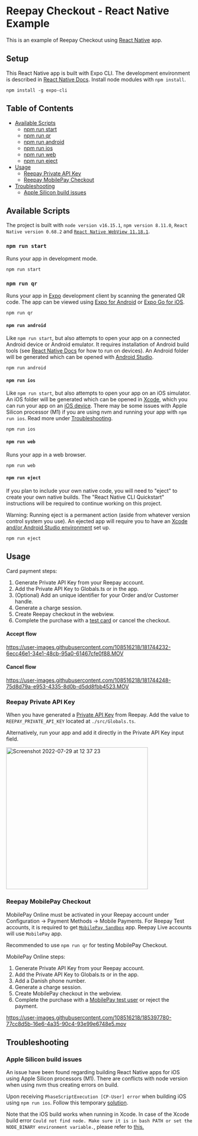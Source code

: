 # Reepay Checkout - React Native Example

This is an example of Reepay Checkout using [React Native](https://reactnative.dev/) app.

## Setup

This React Native app is built with Expo CLI. The development environment is described in [React Native Docs](https://reactnative.dev/docs/environment-setup). Install node modules with `npm install`.

```
npm install -g expo-cli
```

## Table of Contents

- [Available Scripts](#available-scripts)
  - [npm run start](#npm-run-start)
  - [npm run qr](#npm-run-qr)
  - [npm run android](#npm-run-android)
  - [npm run ios](#npm-run-ios)
  - [npm run web](#npm-run-web)
  - [npm run eject](#npm-run-eject)
- [Usage](#usage)
  - [Reepay Private API Key](#reepay-private-api-key)
  - [Reepay MobilePay Checkout](#reepay-mobilepay-checkout)
- [Troubleshooting](#troubleshooting)
  - [Apple Silicon build issues](#apple-silicon-build-issues)

## Available Scripts

The project is built with `node version v16.15.1`, `npm version 8.11.0`, `React Native version 0.68.2` and [`React Native WebView 11.18.1`](https://github.com/react-native-webview/react-native-webview).

### `npm run start`

Runs your app in development mode.

```
npm run start
```

### `npm run qr`

Runs your app in [Expo](https://expo.dev/) development client by scanning the generated QR code. The app can be viewed using [Expo for Android](https://play.google.com/store/apps/details?id=host.exp.exponent) or [Expo Go for iOS](https://apps.apple.com/us/app/expo-go/id982107779).

```
npm run qr
```

#### `npm run android`

Like `npm run start`, but also attempts to open your app on a connected Android device or Android emulator. It requires installation of Android build tools (see [React Native Docs](https://reactnative.dev/docs/running-on-device) for how to run on devices). An Android folder will be generated which can be opened with [Android Studio](https://developer.android.com/studio).

```
npm run android
```

#### `npm run ios`

Like `npm run start`, but also attempts to open your app on an iOS simulator. An iOS folder will be generated which can be opened in [Xcode](https://developer.apple.com/xcode/), which you can run your app on an [iOS device](https://reactnative.dev/docs/running-on-device#running-your-app-on-ios-devices). There may be some issues with Apple Silicon processor (M1) if you are using nvm and running your app with `npm run ios`. Read more under [Troubleshooting](#troubleshooting).

```
npm run ios
```

#### `npm run web`

Runs your app in a web browser.

```
npm run web
```

#### `npm run eject`

If you plan to include your own native code, you will need to "eject" to create your own native builds. The "React Native CLI Quickstart" instructions will be required to continue working on this project.

Warning: Running eject is a permanent action (aside from whatever version control system you use). An ejected app will require you to have an [Xcode and/or Android Studio environment](https://reactnative.dev/docs/environment-setup) set up.

```
npm run eject
```

## Usage

Card payment steps:

1. Generate Private API Key from your Reepay account.
2. Add the Private API Key to Globals.ts or in the app.
3. (Optional) Add an unique identifier for your Order and/or Customer handle.
4. Generate a charge session.
5. Create Reepay checkout in the webview.
6. Complete the purchase with a [test card](https://reference.reepay.com/api/#testing) or cancel the checkout.

#### Accept flow

https://user-images.githubusercontent.com/108516218/181744232-6ecc46e1-34e1-48cb-95a0-61467cfe0f88.MOV

#### Cancel flow

https://user-images.githubusercontent.com/108516218/181744248-75d8d79a-e953-4335-8d0b-d5dd8fbb4523.MOV

### Reepay Private API Key

When you have generated a [Private API Key](https://app.reepay.com/#/rp/dev/api) from Reepay. Add the value to `REEPAY_PRIVATE_API_KEY` located at `./src/Globals.ts`.

Alternatively, run your app and add it directly in the Private API Key input field.

<img width="382" alt="Screenshot 2022-07-29 at 12 37 23" src="https://user-images.githubusercontent.com/108516218/181742087-5f6f5a55-be59-41fe-9768-377a5c5bbb04.png">

### Reepay MobilePay Checkout

MobilePay Online must be activated in your Reepay account under Configuration -> Payment Methods -> Mobile Payments. For Reepay Test accounts, it is required to get [`MobilePay Sandbox`](https://developer.mobilepay.dk/products/online/getting-started) app. Reepay Live accounts will use `MobilePay` app.

Recommended to use `npm run qr` for testing MobilePay Checkout.

MobilePay Online steps:

1. Generate Private API Key from your Reepay account.
2. Add the Private API Key to Globals.ts or in the app.
3. Add a Danish phone number.
4. Generate a charge session.
5. Create MobilePay checkout in the webview.
6. Complete the purchase with a [MobilePay test user](https://developer.mobilepay.dk/products/online/test) or reject the payment.

https://user-images.githubusercontent.com/108516218/185397780-77cc8d5b-16e6-4a35-90c4-93e99e6748e5.mov

## Troubleshooting

### Apple Silicon build issues

An issue have been found regarding building React Native apps for iOS using Apple Silicon processors (M1). There are conflicts with node version when using nvm thus creating errors on build.

Upon receiving `PhaseScriptExecution [CP-User] error` when building iOS using `npm run ios`. Follow this temporary [solution](https://stackoverflow.com/questions/66742033/phasescriptexecution-cp-user-error-in-react-native/70309731#70309731).

Note that the iOS build works when running in Xcode. In case of the Xcode build error `Could not find node. Make sure it is in bash PATH or set the NODE_BINARY environment variable.`, please refer to [this.](https://stackoverflow.com/a/67342683/18702051)
